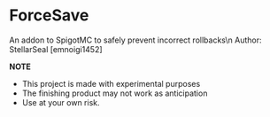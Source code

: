 # ForceSave
An addon to SpigotMC to safely prevent incorrect rollbacks\n
Author: StellarSeal [emnoigi1452]

**NOTE**
- This project is made with experimental purposes
- The finishing product may not work as anticipation
- Use at your own risk.

